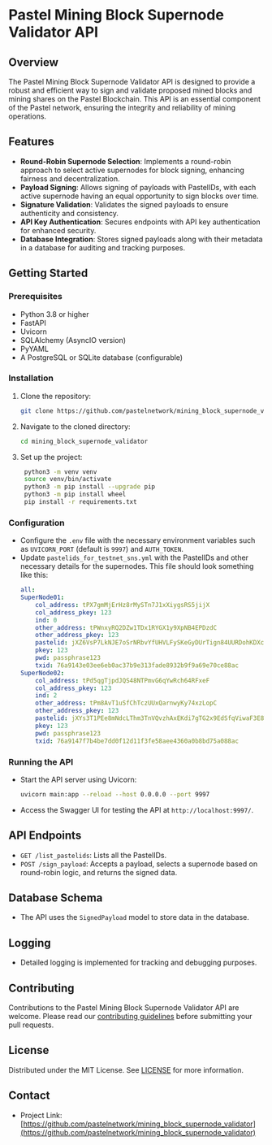 # Pastel Mining Block Supernode Validator API

## Overview
The Pastel Mining Block Supernode Validator API is designed to provide a robust and efficient way to sign and validate proposed mined blocks and mining shares on the Pastel Blockchain. This API is an essential component of the Pastel network, ensuring the integrity and reliability of mining operations.

## Features
- **Round-Robin Supernode Selection**: Implements a round-robin approach to select active supernodes for block signing, enhancing fairness and decentralization.
- **Payload Signing**: Allows signing of payloads with PastelIDs, with each active supernode having an equal opportunity to sign blocks over time.
- **Signature Validation**: Validates the signed payloads to ensure authenticity and consistency.
- **API Key Authentication**: Secures endpoints with API key authentication for enhanced security.
- **Database Integration**: Stores signed payloads along with their metadata in a database for auditing and tracking purposes.

## Getting Started

### Prerequisites
- Python 3.8 or higher
- FastAPI
- Uvicorn
- SQLAlchemy (AsyncIO version)
- PyYAML
- A PostgreSQL or SQLite database (configurable)

### Installation
1. Clone the repository:
   ```bash
   git clone https://github.com/pastelnetwork/mining_block_supernode_validator.git
   ```
2. Navigate to the cloned directory:
   ```bash
   cd mining_block_supernode_validator
   ```
3. Set up the project:
   ```bash
    python3 -m venv venv
    source venv/bin/activate
    python3 -m pip install --upgrade pip
    python3 -m pip install wheel
    pip install -r requirements.txt
   ```

### Configuration
- Configure the `.env` file with the necessary environment variables such as `UVICORN_PORT` (default is `9997`) and `AUTH_TOKEN`.
- Update `pastelids_for_testnet_sns.yml` with the PastelIDs and other necessary details for the supernodes. This file should look something like this:
    ```yaml
    all:
    SuperNode01:
        col_address: tPX7gmMjErHz8rMySTn7J1xXiygsRS5jijX
        col_address_pkey: 123
        ind: 0
        other_address: tPWnxyRQ2DZw1TDx1RYGX1y9XpNB4EPDzdC
        other_address_pkey: 123
        pastelid: jXZ6VsP7LkNJE7oSrNRbvYfUHVLFySKeGyDUrTign84UURDohKDXcr49cRRG7fw8gjRxbtLL8ReGHgjfmv7z9y
        pkey: 123
        pwd: passphrase123
        txid: 76a9143e03ee6eb0ac37b9e313fade8932b9f9a69e70ce88ac
    SuperNode02:
        col_address: tPd5qgTjpdJQS48NTPmvG6qYwRch64RFxeF
        col_address_pkey: 123
        ind: 2
        other_address: tPm8AvT1uSfChTczUUxQarnwyKy74xzLopC
        other_address_pkey: 123
        pastelid: jXYs3T1PEe8mNdcLThm3TnVQvzhAxEKdi7gTG2x9EdSfqViwaF3E8T4utvv5LXB9JT7oD1roW4FZVvDp5eDXaM
        pkey: 123
        pwd: passphrase123
        txid: 76a9147f7b4be7dd0f12d11f3fe58aee4360a0b8bd75a088ac
    ```

### Running the API
- Start the API server using Uvicorn:
  ```bash
  uvicorn main:app --reload --host 0.0.0.0 --port 9997
  ```
- Access the Swagger UI for testing the API at `http://localhost:9997/`.

## API Endpoints
- `GET /list_pastelids`: Lists all the PastelIDs.
- `POST /sign_payload`: Accepts a payload, selects a supernode based on round-robin logic, and returns the signed data.

## Database Schema
- The API uses the `SignedPayload` model to store data in the database.

## Logging
- Detailed logging is implemented for tracking and debugging purposes.

## Contributing
Contributions to the Pastel Mining Block Supernode Validator API are welcome. Please read our [contributing guidelines](CONTRIBUTING.md) before submitting your pull requests.

## License
Distributed under the MIT License. See [LICENSE](LICENSE) for more information.

## Contact
- Project Link: [https://github.com/pastelnetwork/mining_block_supernode_validator](https://github.com/pastelnetwork/mining_block_supernode_validator)